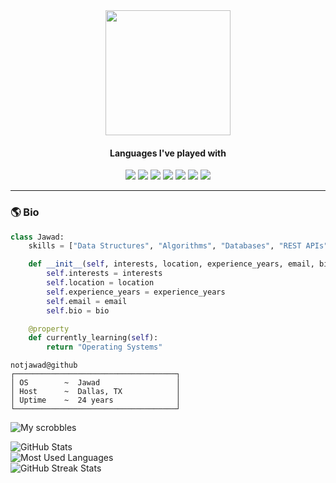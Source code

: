 
<div align="center">
  <img src="https://files.catbox.moe/4c3i63.jpg" width="200" height="200">
</div>

<div align="center">
  <h4> Languages I've played with</h4> <!-- https://github.com/badges/shields -->
  <img src="https://img.shields.io/badge/-Python-brown?style=for-the-badge&logo=python&logoColor=white&labelColor=black">
  <img src="https://img.shields.io/badge/-Java-red?style=for-the-badge&logo=oracle&logoColor=white&labelColor=black">
  <img src="https://img.shields.io/badge/-HTML-orange?style=for-the-badge&logo=html5&logoColor=white&labelColor=black">
  <img src="https://img.shields.io/badge/-CSS-yellow?style=for-the-badge&logo=css3&logoColor=white&labelColor=black">
  <img src="https://img.shields.io/badge/-JS-green?style=for-the-badge&logo=javascript&logoColor=white&labelColor=black">
  <img src="https://img.shields.io/badge/-TS-25c492?style=for-the-badge&logo=typescript&logoColor=white&labelColor=black">
  <img src="https://img.shields.io/badge/-Bash-indigo?style=for-the-badge&logo=gnubash&logoColor=white&labelColor=black">
</div>

<hr>

<h3>🌎 Bio</h3>

```python
class Jawad:
    skills = ["Data Structures", "Algorithms", "Databases", "REST APIs"]

    def __init__(self, interests, location, experience_years, email, bio):
        self.interests = interests
        self.location = location
        self.experience_years = experience_years
        self.email = email
        self.bio = bio

    @property
    def currently_learning(self):
        return "Operating Systems"
```

```
notjawad@github
┌────────────────────────────────────┐
│ OS        ~  Jawad                 │
│ Host      ~  Dallas, TX            │
│ Uptime    ~  24 years              │
└────────────────────────────────────┘
```
![My scrobbles](https://lastfm-recently-played.vercel.app/api?user=evrynoiseatonce&show_user=header&width=1000)

<div>
  <picture>
    <source
      media="(prefers-color-scheme: light), (prefers-color-scheme: no-preference)"
      srcset="https://github-readme-stats.vercel.app/api?username=notjawad&card_width=495&count_private=true&include_all_commits=true&show_icons=true&hide_border=true&theme=default&bg_color=F6F8FA"
    />
    <source
      media="(prefers-color-scheme: dark)"
      srcset="https://github-readme-stats.vercel.app/api?username=notjawad&card_width=495&count_private=true&include_all_commits=true&show_icons=true&hide_border=true&theme=github_dark&bg_color=161B22"
    />
    <img alt="GitHub Stats"> <!-- https://github.com/anuraghazra/github-readme-stats-->
  </picture>
</div>

<div>
  <picture>
    <source
      media="(prefers-color-scheme: light), (prefers-color-scheme: no-preference)"
      srcset="https://github-readme-stats.vercel.app/api/top-langs?username=notjawad&langs_count=8&layout=compact&card_width=495&count_private=true&include_all_commits=true&show_icons=true&hide_border=true&theme=default&bg_color=F6F8FA"
    />
    <source
      media="(prefers-color-scheme: dark)"
      srcset="https://github-readme-stats.vercel.app/api/top-langs?username=notjawad&langs_count=8&layout=compact&card_width=495&count_private=true&include_all_commits=true&show_icons=true&hide_border=true&theme=github_dark&bg_color=161B22"
    />
    <img alt="Most Used Languages"> <!-- https://github.com/anuraghazra/github-readme-stats-->
  </picture>
</div>
<div>
  <picture>
    <source
      media="(prefers-color-scheme: light), (prefers-color-scheme: no-preference)"
      srcset="https://github-readme-streak-stats.herokuapp.com?user=notjawad&hide_border=true&ring=5D99FE&theme=default&background=F6F8FA&currStreakLabel=000"
    />
    <source
      media="(prefers-color-scheme: dark)"
      srcset="https://github-readme-streak-stats.herokuapp.com?user=notjawad&hide_border=true&ring=5D99FE&theme=dark&background=161B22&currStreakLabel=FFF"
    />
    <img alt="GitHub Streak Stats"> <!-- https://github.com/DenverCoder1/github-readme-streak-stats -->
  </picture>
</div>
